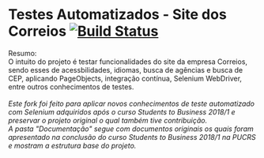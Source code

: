 # Testes Automatizados - Site dos Correios [![Build Status](https://travis-ci.org/fmbdutra/projetoS2B.svg?branch=master)](https://travis-ci.org/fmbdutra/projetoS2B)

Resumo:
<br>O intuito do projeto é testar funcionalidades do site da empresa Correios, sendo esses de acessbilidades, idiomas, busca de agências e busca de CEP, aplicando PageObjects, integração contínua, Selenium WebDriver, entre outros conhecimentos de testes.
<br><br>
<i>
Este fork foi feito para aplicar novos conhecimentos de teste automatizado com Selenium adquiridos após o curso Students to Business 2018/1 e preservar o projeto original o qual também tive contribuição.
<br/>
A pasta "Documentação" segue com documentos originais os quais foram apresentado na conclusão do curso Students to Business 2018/1 na PUCRS e mostram a estrutura base do projeto. 
<br/><br/>
